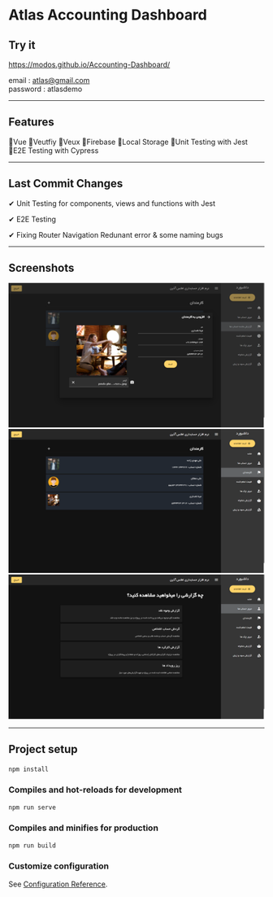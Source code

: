 # Atlas Accounting Dashboard

## Try it

https://modos.github.io/Accounting-Dashboard/

email : atlas@gmail.com
<br>
password : atlasdemo

<hr>

## Features

🔸Vue
🔸Veutfiy
🔸Veux
🔸Firebase
🔸Local Storage
🔸Unit Testing with Jest
🔸E2E Testing with Cypress


<hr>

## Last Commit Changes

✔ Unit Testing for components, views and functions with Jest
<br>

✔ E2E Testing 
<br>

✔ Fixing Router Navigation Redunant error & some naming bugs
<br>


<hr>

## Screenshots

<img src='screenshots/1.png'/>
<img src='screenshots/2.png'/>
<img src='screenshots/3.png'/>

<hr>

## Project setup
```
npm install
```

### Compiles and hot-reloads for development
```
npm run serve
```

### Compiles and minifies for production
```
npm run build
```

### Customize configuration
See [Configuration Reference](https://cli.vuejs.org/config/).
